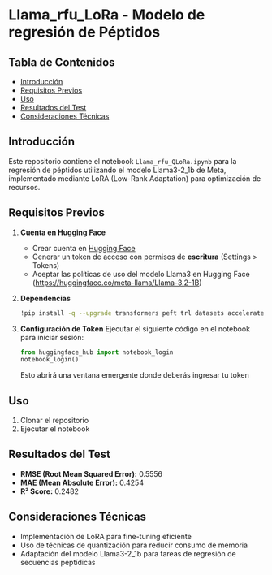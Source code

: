 # Llama_rfu_LoRa - Modelo de regresión de Péptidos

## Tabla de Contenidos

- [Introducción](#introducción)
- [Requisitos Previos](#requisitos-previos)
- [Uso](#uso)
- [Resultados del Test](#resultados-del-test)
- [Consideraciones Técnicas](#consideraciones-técnicas)

## Introducción

Este repositorio contiene el notebook `Llama_rfu_QLoRa.ipynb` para la regresión de péptidos utilizando el modelo Llama3-2_1b de Meta, implementado mediante LoRA (Low-Rank Adaptation) para optimización de recursos.

## Requisitos Previos

1. **Cuenta en Hugging Face**

   - Crear cuenta en [Hugging Face](https://huggingface.co/)
   - Generar un token de acceso con permisos de **escritura** (Settings > Tokens)
   - Aceptar las políticas de uso del modelo Llama3 en Hugging Face (https://huggingface.co/meta-llama/Llama-3.2-1B)

2. **Dependencias**

   ```bash
   !pip install -q --upgrade transformers peft trl datasets accelerate bitsandbytes scikit-learn
   ```

3. **Configuración de Token**
   Ejecutar el siguiente código en el notebook para iniciar sesión:
   ```python
   from huggingface_hub import notebook_login
   notebook_login()
   ```
   Esto abrirá una ventana emergente donde deberás ingresar tu token

## Uso

1. Clonar el repositorio
2. Ejecutar el notebook

## Resultados del Test

- **RMSE (Root Mean Squared Error):** 0.5556
- **MAE (Mean Absolute Error):** 0.4254
- **R² Score:** 0.2482

## Consideraciones Técnicas

- Implementación de LoRA para fine-tuning eficiente
- Uso de técnicas de quantización para reducir consumo de memoria
- Adaptación del modelo Llama3-2_1b para tareas de regresión de secuencias peptídicas
